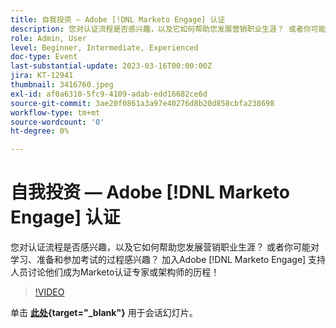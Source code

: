 ```yaml
---
title: 自我投资 — Adobe [!DNL Marketo Engage] 认证
description: 您对认证流程是否感兴趣，以及它如何帮助您发展营销职业生涯？ 或者你可能对学习、准备和参加考试的过程感兴趣？ 加入Adobe [!DNL Marketo Engage] 支持人员讨论他们成为Marketo认证专家或架构师的历程！
role: Admin, User
level: Beginner, Intermediate, Experienced
doc-type: Event
last-substantial-update: 2023-03-16T00:00:00Z
jira: KT-12941
thumbnail: 3416760.jpeg
exl-id: af0a6310-5fc9-4109-adab-edd16682ce6d
source-git-commit: 3ae20f0861a3a97e40276d8b20d858cbfa238698
workflow-type: tm+mt
source-wordcount: '0'
ht-degree: 0%

---
```


# 自我投资 — Adobe [!DNL Marketo Engage] 认证

您对认证流程是否感兴趣，以及它如何帮助您发展营销职业生涯？ 或者你可能对学习、准备和参加考试的过程感兴趣？ 加入Adobe [!DNL Marketo Engage] 支持人员讨论他们成为Marketo认证专家或架构师的历程！

>[!VIDEO](https://video.tv.adobe.com/v/3416760/?quality=12&learn=on)

单击 **[此处](assets/certification.pdf){target="_blank"}** 用于会话幻灯片。
